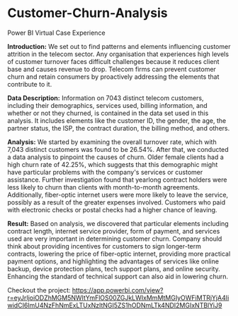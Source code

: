 # Customer-Churn-Analysis
Power BI Virtual Case Experience

**Introduction:** We set out to find patterns and elements influencing customer attrition in the telecom sector. Any organisation that experiences high levels of customer turnover faces difficult challenges because it reduces client base and causes revenue to drop. Telecom firms can prevent customer churn and retain consumers by proactively addressing the elements that contribute to it.

**Data Description:** Information on 7043 distinct telecom customers, including their demographics, services used, billing information, and whether or not they churned, is contained in the data set used in this analysis. It includes elements like the customer ID, the gender, the age, the partner status, the ISP, the contract duration, the billing method, and others.

**Analysis:** We started by examining the overall turnover rate, which with 7,043 distinct customers was found to be 26.54%. After that, we conducted a data analysis to pinpoint the causes of churn. Older female clients had a high churn rate of 42.25%, which suggests that this demographic might have particular problems with the company's services or customer assistance.
Further investigation found that yearlong contract holders were less likely to churn than clients with month-to-month agreements. Additionally, fiber-optic internet users were more likely to leave the service, possibly as a result of the greater expenses involved. Customers who paid with electronic checks or postal checks had a higher chance of leaving.

**Result:** Based on analysis, we discovered that particular elements including contract length, internet service provider, form of payment, and services used are very important in determining customer churn. Company should think about providing incentives for customers to sign longer-term contracts, lowering the price of fiber-optic internet, providing more practical payment options, and highlighting the advantages of services like online backup, device protection plans, tech support plans, and online security. Enhancing the standard of technical support can also aid in lowering churn.

Checkout the project: https://app.powerbi.com/view?r=eyJrIjoiODZhMGM5NWItYmFlOS00ZGJkLWIxMmMtMGIyOWFiMTRjYjA4IiwidCI6ImU4NzFhNmExLTUxNzItNGI5ZS1hODNmLTk4NDI2MGIxNTBlYiJ9












